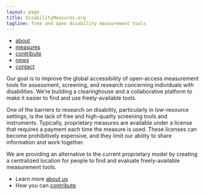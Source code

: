 ```yaml
---
layout: page
title: DisabilityMeasures.org
tagline: free and open disability measurement tools
---
```


<div class="navbar">
  <div class="navbar-inner">
      <ul class="nav">
          <li><a href="https://mjmaenner.github.io/disabilitymeasures/about">about</a></li>
          <li><a href="https://mjmaenner.github.io/disabilitymeasures/measures">measures</a></li>
          <li><a href="https://mjmaenner.github.io/disabilitymeasures/contribute">contribute</a></li>
          <li><a href="https://mjmaenner.github.io/disabilitymeasures/news">news</a></li>
          <li><a href="https://mjmaenner.github.io/disabilitymeasures/contact">contact</a></li>
      </ul>
  </div>
</div>

Our goal is to improve the global accessibility of open-access measurement tools for assessment, screening, and research concerning individuals with disabilities. We’re building a clearinghouse and a collaborative platform to make it easier to find and use freely-available tools.

One of the barriers to research on disability, particularly in low-resource settings, is the lack of free and high-quality screening tools and instruments.  Typically, proprietary measures are available under a license that requires a payment each time the measure is used. These licenses can become prohibitively expensive, and they limit our ability to share information and work together.

We are providing an alternative to the current proprietary model by creating a centralized location for people to find and evaluate freely-available measurement tools.


*  Learn more [about us](https://mjmaenner.github.io/disabilitymeasures/about)
*  How you can [contribute](https://mjmaenner.github.io/disabilitymeasures/contribute)

